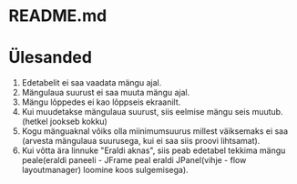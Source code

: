 # README.md

# Ülesanded
1. Edetabelit ei saa vaadata mängu ajal.
2. Mängulaua suurust ei saa muuta mängu ajal.
3. Mängu lõppedes ei kao lõppseis ekraanilt.
4. Kui muudetakse mängulaua suurust, siis eelmise mängu seis muutub.(hetkel jookseb kokku)
5. Kogu mänguaknal võiks olla miinimumsuurus millest väiksemaks ei saa
(arvesta mängulaua suurusega, kui ei saa siis proovi lihtsamat).
6. Kui võtta ära linnuke "Eraldi aknas", siis peab edetabel tekkima mängu peale(eraldi paneeli - JFrame peal eraldi JPanel(vihje - flow layoutmanager) loomine koos sulgemisega). 